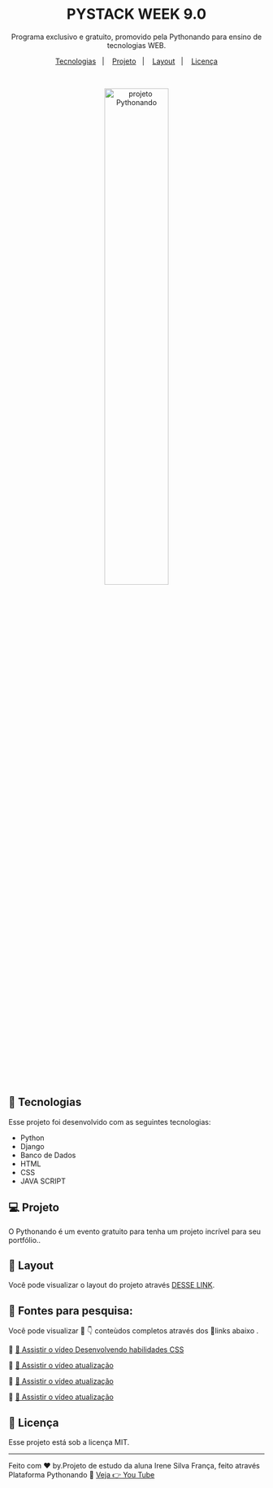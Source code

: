 <h1 align="center"> PYSTACK WEEK 9.0 </h1>

<p align="center">
Programa exclusivo e gratuito, promovido pela Pythonando para ensino de tecnologias WEB.
</p>

<p align="center">
  <a href="#-tecnologias">Tecnologias</a>&nbsp;&nbsp;&nbsp;|&nbsp;&nbsp;&nbsp;
  <a href="#-projeto">Projeto</a>&nbsp;&nbsp;&nbsp;|&nbsp;&nbsp;&nbsp;
  <a href="#-layout">Layout</a>&nbsp;&nbsp;&nbsp;|&nbsp;&nbsp;&nbsp;
  <a href="#memo-licença">Licença</a>
</p>



<br>

<p align="center">
  <img alt="projeto Pythonando" src="https://techhubsolutions.in/wp-content/uploads/2020/05/django.jpg"width="50%"
</p>


## 🚀 Tecnologias

Esse projeto foi desenvolvido com as seguintes tecnologias:

- Python
- Django
- Banco de Dados
- HTML
- CSS
- JAVA SCRIPT

## 💻 Projeto

O Pythonando é um evento gratuito para tenha um projeto incrível para seu portfólio..

## 🔖 Layout

Você pode visualizar o layout do projeto através [DESSE LINK](https://pythonando.com.br/psw/inscricao/psw9.0).

## 🔎 Fontes para pesquisa:  

Você pode visualizar 👀 👇 conteùdos completos através dos 🔗links abaixo .

🎥 [👀 Assistir o vídeo Desenvolvendo habilidades CSS](https://boxicons.com/)

🎥 [👀 Assistir o vídeo atualização](https://getbootstrap.com/docs/4.0/components/alerts/)

🎥 [👀 Assistir o vídeo atualização](https://docs.python.org/pt-br/3/tutorial/index.html)

🎥 [👀 Assistir o vídeo atualização](https://developer.mozilla.org/pt-BR/docs/Learn/Server-side/Django)

## :memo: Licença

Esse projeto está sob a licença MIT.

---

Feito com ♥ by.Projeto de estudo da aluna Irene Silva França, feito através Plataforma Pythonando :wave: [Veja 👉 You Tube ](https://www.youtube.com/@pythonando)
